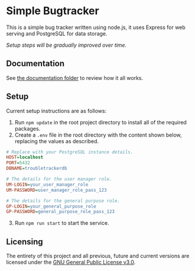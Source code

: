 Simple Bugtracker
=================

This is a simple bug tracker written using node.js, it uses Express for web serving and PostgreSQL for data storage.

*Setup steps will be gradually improved over time.*

## Documentation

See [the documentation folder](./doc/readme.md) to review how it all works.

## Setup

Current setup instructions are as follows:

1. Run `npm update` in the root project directory to install all of the required packages.
2. Create a `.env` file in the root directory with the content shown below, replacing the values as described.
```ini
# Replace with your PostgreSQL instance details.
HOST=localhost
PORT=5432
DBNAME=troubletrackerdb

# The details for the user manager role.
UM-LOGIN=your_user_manager_role
UM-PASSWORD=user_manager_role_pass_123

# The details for the general purpose role.
GP-LOGIN=your_general_purpose_role
GP-PASSWORD=general_purpose_role_pass_123
```
<!--
	TODO: Add a script to automatically perform this step.
-->
3. Run `npm run start` to start the service.

## Licensing

The entirety of this project and all previous, future and current versions are licensed under the [GNU General Public License v3.0](https://www.gnu.org/licenses/gpl-3.0.html).